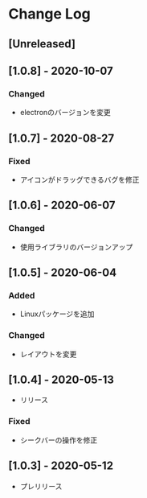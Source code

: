 # Change Log

## [Unreleased]

## [1.0.8] - 2020-10-07
### Changed
- electronのバージョンを変更

## [1.0.7] - 2020-08-27
### Fixed
- アイコンがドラッグできるバグを修正

## [1.0.6] - 2020-06-07
### Changed
- 使用ライブラリのバージョンアップ

## [1.0.5] - 2020-06-04
### Added
- Linuxパッケージを追加
### Changed
- レイアウトを変更

## [1.0.4] - 2020-05-13

- リリース
### Fixed
- シークバーの操作を修正

## [1.0.3] - 2020-05-12

- プレリリース
